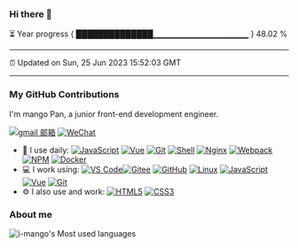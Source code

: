 ### Hi there 👋

⏳ Year progress { ██████████████▁▁▁▁▁▁▁▁▁▁▁▁▁▁▁▁ } 48.02 %

---

⏰ Updated on Sun, 25 Jun 2023 15:52:03 GMT

---
### My GitHub Contributions    

I'm mango Pan, a junior front-end development engineer.    

 [![gmail 邮箱](https://camo.githubusercontent.com/5e6b0a341d4d45e74caa4ebf9b782f33bcbf087cdf5b0abc90ae5ce782735f6e/68747470733a2f2f696d672e736869656c64732e696f2f62616467652f476d61696c2d4431343833363f6c6f676f3d676d61696c266c6f676f436f6c6f723d7768697465)](mailto:admin@manggo.cn) [![WeChat](https://camo.githubusercontent.com/ab65f53b4412cf77a095665c3f699c001967073b9b4cb3090b6505275f63cfd5/68747470733a2f2f696d672e736869656c64732e696f2f62616467652f5765436861742d3037433136303f6c6f676f3d776563686174266c6f676f436f6c6f723d7768697465)](https://cdn.manggo.cn/mango/caff4f1824e1cb8664e078b60fd109c.jpg)

- 🚀 I use daily: [![JavaScript](https://camo.githubusercontent.com/1e84f894d16d867d1ec9152e07a27a766afd620606166ac082322f98d2f7bef6/68747470733a2f2f696d672e736869656c64732e696f2f62616467652f4a6176615363726970742d3030303030303f6c6f676f3d4a617661536372697074266c6f676f436f6c6f723d464643413238)](https://blog.manggo.cn/) [![Vue](https://camo.githubusercontent.com/c5da0cd306feedee2bc3c733e184b7b8dc2e5bf7fb40358b0decdcbcaa8a40d6/68747470733a2f2f696d672e736869656c64732e696f2f62616467652f5675652e6a732d3335343935453f6c6f676f3d7675652e6a73266c6f676f436f6c6f723d344643303844)](https://blog.manggo.cn/) [![Git](https://camo.githubusercontent.com/1ee9aacb46189c4d41de6e51f9d9fc73f427e1ac0a11296210781c7d2a9a6f17/68747470733a2f2f696d672e736869656c64732e696f2f62616467652f2d4769742d3030303030303f6c6f676f3d676974266c6f676f436f6c6f723d464637303433)](https://blog.manggo.cn/) [![Shell](https://camo.githubusercontent.com/cb848ca8de81f1a06b7413965a00e17b5412acaf074b70905b7d5b186a191a94/68747470733a2f2f696d672e736869656c64732e696f2f62616467652f2d5368656c6c2d3445433432323f6c6f676f3d5368656c6c266c6f676f436f6c6f723d464637303433)](https://blog.manggo.cn/) [![Nginx](https://camo.githubusercontent.com/9dfa0a359e736e1cd17d7cdfc975f0d4af60a6702840faa0ff286221c9df8aef/68747470733a2f2f696d672e736869656c64732e696f2f62616467652f2d4e67696e782d4636433931353f6c6f676f3d6e67696e78266c6f676f436f6c6f723d303239313337)](https://blog.manggo.cn/) [![Webpack](https://camo.githubusercontent.com/7b4ec45b464a0b6addc978ee7810894d69182c5da60ff81189699f49ec85d54d/68747470733a2f2f696d672e736869656c64732e696f2f62616467652f2d7765627061636b2d3242334134323f6c6f676f3d7765627061636b266c6f676f436f6c6f723d373541464343)](https://blog.manggo.cn/) [![NPM](https://camo.githubusercontent.com/e968f5b2287b27a1db9e9125450e8ffe862209817ead7f3a8b037c4c9fb3b096/68747470733a2f2f696d672e736869656c64732e696f2f62616467652f2d4e504d2d3238373545333f6c6f676f3d6e706d266c6f676f436f6c6f723d303239313337)](https://blog.manggo.cn/) [![Docker](https://camo.githubusercontent.com/508fdced147314cc7352f396e4cb601cd1b5c2f56ac01fff473bdad0d0564d89/68747470733a2f2f696d672e736869656c64732e696f2f62616467652f646f636b65722d3230323332413f6c6f676f3d646f636b6572266c6f676f436f6c6f723d363144414642)](https://blog.manggo.cn/)
- 💻 I work using: [![VS Code](https://camo.githubusercontent.com/5a93c38dcd2ca8227ec6ce763a2fa71bfdcaacac88794a2309c91949099ed21e/68747470733a2f2f696d672e736869656c64732e696f2f62616467652f2d5653253230436f64652d3030374143433f7374796c653d706c6173746963266c6f676f3d76697375616c2d73747564696f2d636f6465)](https://blog.manggo.cn/)[![Gitee](https://camo.githubusercontent.com/bc5953b8db3d5541927942f1ab09ee82d1a81444f41894dff9a853e8c795ec12/68747470733a2f2f696d672e736869656c64732e696f2f62616467652f2d47697465652d4138303032353f6c6f676f3d6769746565266c6f676f436f6c6f723d463136303631)](https://blog.manggo.cn/) [![GitHub](https://camo.githubusercontent.com/90a2f2eef5a9a6b15801e0b5b3c63f0a05ff51272a2a65ba3a0e337e89f9cb4d/68747470733a2f2f696d672e736869656c64732e696f2f62616467652f2d4769744875622d3138313731373f7374796c653d706c6173746963266c6f676f3d676974687562)](https://blog.i-xiao.space/) [![Linux](https://camo.githubusercontent.com/762e9a77acac0e1fdcc5324e866c91a947a62fa6fff0610f006ca46840b97d17/68747470733a2f2f696d672e736869656c64732e696f2f62616467652f2d4c696e75782d4631363036313f6c6f676f3d6c696e7578266c6f676f436f6c6f723d303030)](https://blog.manggo.cn/) [![JavaScript](https://camo.githubusercontent.com/1e84f894d16d867d1ec9152e07a27a766afd620606166ac082322f98d2f7bef6/68747470733a2f2f696d672e736869656c64732e696f2f62616467652f4a6176615363726970742d3030303030303f6c6f676f3d4a617661536372697074266c6f676f436f6c6f723d464643413238)](https://blog.manggo.cn/) [![Vue](https://camo.githubusercontent.com/c5da0cd306feedee2bc3c733e184b7b8dc2e5bf7fb40358b0decdcbcaa8a40d6/68747470733a2f2f696d672e736869656c64732e696f2f62616467652f5675652e6a732d3335343935453f6c6f676f3d7675652e6a73266c6f676f436f6c6f723d344643303844)](https://blog.manggo.cn/) [![Git](https://camo.githubusercontent.com/1ee9aacb46189c4d41de6e51f9d9fc73f427e1ac0a11296210781c7d2a9a6f17/68747470733a2f2f696d672e736869656c64732e696f2f62616467652f2d4769742d3030303030303f6c6f676f3d676974266c6f676f436f6c6f723d464637303433)](https://blog.manggo.cn/)
- ⚙️ I also use and work:  [![HTML5](https://camo.githubusercontent.com/973ef79f4480abda619de36ae96f335e9f4167d330d827b14a86b31587762deb/68747470733a2f2f696d672e736869656c64732e696f2f62616467652f2d48544d4c352d4533344632363f7374796c653d706c6173746963266c6f676f3d68746d6c35266c6f676f436f6c6f723d7768697465)](https://blog.i-xiao.space/) [![CSS3](https://camo.githubusercontent.com/982803cf428cb92cba498357d31f402ea379bc550f2293db476ff4d022673232/68747470733a2f2f696d672e736869656c64732e696f2f62616467652f2d435353332d3135373242363f7374796c653d706c6173746963266c6f676f3d63737333)](https://blog.i-xiao.space/)      

### About me      
![i-mango's Most used languages](https://github-readme-stats.vercel.app/api/top-langs/?username=i-mango&layout=compact&hide_border=true&langs_count=10)
